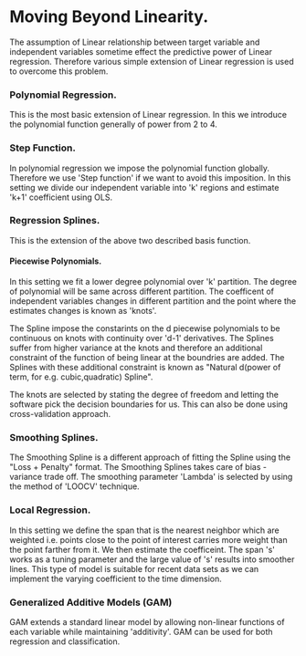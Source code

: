 
# Moving Beyond Linearity.


The assumption of Linear relationship between target variable and independent variables sometime effect the predictive power of Linear regression. Therefore various simple extension of Linear regression is used to overcome this problem.

### Polynomial Regression.

This is the most basic extension of Linear regression. In this we introduce the polynomial function generally of power from 2 to 4. 

### Step Function.

In polynomial regression we impose the polynomial function globally. Therefore we use 'Step function' if we want to avoid this imposition. In this setting we divide our independent variable into 'k' regions and estimate 'k+1' coefficient using OLS.

### Regression Splines.

This is the extension of the above two described basis function.

#### Piecewise Polynomials.

In this setting we fit a lower degree polynomial over 'k' partition. The degree of polynomial will be same across different partition. The coefficent of independent variables changes in different partition and the point where the estimates changes is known as 'knots'.

The Spline impose the constarints on the d piecewise polynomials to be continuous on knots with continuity over 'd-1' derivatives. The Splines suffer from higher variance at the knots and therefore an additional constraint of the function of being linear at the boundries are added. The Splines with these additional constraint is known as "Natural d(power of term, for e.g. cubic,quadratic) Spline".

The knots are selected by stating the degree of freedom and letting the software pick the decision boundaries for us. This can also be done using cross-validation approach.

### Smoothing Splines.

The Smoothing Spline is a different approach of fitting the Spline using the "Loss + Penalty" format. The Smoothing Splines takes care of bias - variance trade off. The smoothing parameter 'Lambda' is selected by using the method of 'LOOCV' technique.

### Local Regression.

In this setting we define the span that is the nearest neighbor which are weighted i.e. points close to the point of interest carries more weight than the point farther from it. We then estimate the coefficeint. The span 's' works as a tuning parameter and the large value of 's' results into smoother lines. This type of model is suitable for recent data sets as we can implement the varying coefficient to the time dimension.


### Generalized Additive Models (GAM)

GAM extends a standard linear model by allowing non-linear functions of each variable while maintaining 'additivity'. GAM can be used for both regression and classification.


```python

```
